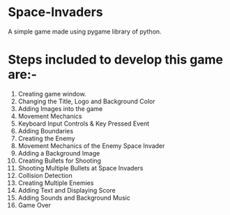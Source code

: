 # Space-Invaders
A simple game made using pygame library of python.
# Steps included to develop this game are:-
1. Creating game window.
2. Changing the Title, Logo and Background Color
3. Adding Images into the game
4. Movement Mechanics 
5. Keyboard Input Controls & Key Pressed Event
6. Adding Boundaries
7. Creating the Enemy
8. Movement Mechanics of the Enemy Space Invader
9. Adding a Background Image
10. Creating Bullets for Shooting
11. Shooting Multiple Bullets at Space Invaders
12. Collision Detection
13. Creating Multiple Enemies
14. Adding Text and Displaying Score
15. Adding Sounds and Background Music
16. Game Over 
